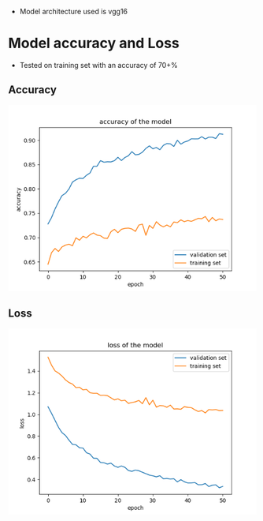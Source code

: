 - Model architecture used is vgg16

# Model accuracy and Loss
- Tested on training set with an accuracy of 70+%
## Accuracy
![Alt text](https://github.com/edwin-19/Car-Recognition/blob/master/src/models/vgg16/VGG16_Final_acc.png?raw=true "Accuracy")

## Loss
![Alt text](https://github.com/edwin-19/Car-Recognition/blob/master/src/models/vgg16/VGG16_Final_loss.png?raw=true "Accuracy")
